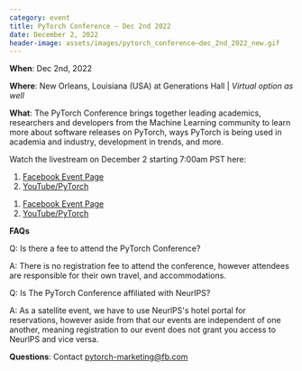 ```yaml
---
category: event
title: PyTorch Conference – Dec 2nd 2022
date: December 2, 2022
header-image: assets/images/pytorch_conference–dec_2nd_2022_new.gif
---
```



**When**: Dec 2nd, 2022

**Where**: New Orleans, Louisiana (USA) at Generations Hall &#124; _Virtual option as well_

**What**: The PyTorch Conference brings together leading academics, researchers and developers from the Machine Learning community to learn more about software releases on PyTorch, ways PyTorch is being used in academia and industry, development in trends, and more.

Watch the livestream on December 2 starting 7:00am PST here:

<ol>
<li font-size="16px"><a href="https://fb.me/e/29RoWnqBX">Facebook Event Page</a></li>
<li font-size="14px"><a href="https://www.youtube.com/@PyTorch">YouTube/PyTorch</a></li>
</ol>

1. [Facebook Event Page](https://fb.me/e/29RoWnqBX)
2. [YouTube/PyTorch](https://www.youtube.com/@PyTorch)

**FAQs**

Q: Is there a fee to attend the PyTorch Conference?

A: There is no registration fee to attend the conference, however attendees are responsible for their own travel, and accommodations.

Q: Is The PyTorch Conference affiliated with NeurIPS?

A: As a satellite event, we have to use NeurlPS's hotel portal for reservations, however aside from that our events are independent of one another, meaning registration to our event does not grant you access to NeurlPS and vice versa.

**Questions**: Contact pytorch-marketing@fb.com
